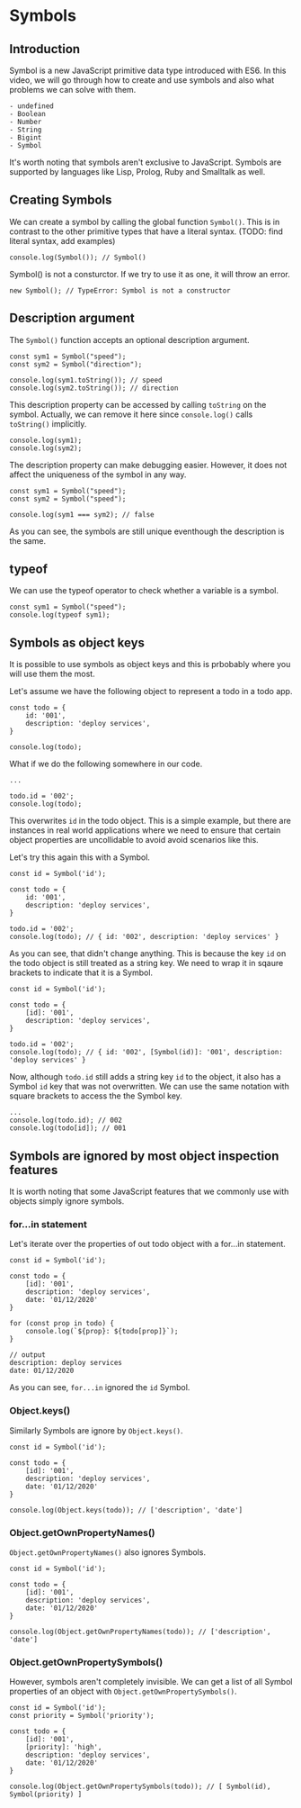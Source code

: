 # Symbols

## Introduction

Symbol is a new JavaScript primitive data type introduced with ES6. In this video, we will go through how to create and use symbols and also what problems we can solve with them.

```
- undefined
- Boolean
- Number
- String
- Bigint
- Symbol
```

It's worth noting that symbols aren't exclusive to JavaScript. Symbols are supported by languages like Lisp, Prolog, Ruby and Smalltalk as well.

## Creating Symbols

We can create a symbol by calling the global function `Symbol()`. This is in contrast to the other primitive types that have a literal syntax. (TODO: find literal syntax, add examples)

```
console.log(Symbol()); // Symbol()
```

Symbol() is not a consturctor. If we try to use it as one, it will throw an error.

```
new Symbol(); // TypeError: Symbol is not a constructor
```

## Description argument

The `Symbol()` function accepts an optional description argument.

```
const sym1 = Symbol("speed");
const sym2 = Symbol("direction");

console.log(sym1.toString()); // speed
console.log(sym2.toString()); // direction
```

This description property can be accessed by calling `toString` on the symbol. Actually, we can remove it here since `console.log()` calls `toString()` implicitly.

```
console.log(sym1);
console.log(sym2);
```

The description property can make debugging easier. However, it does not affect the uniqueness of the symbol in any way.

```
const sym1 = Symbol("speed");
const sym2 = Symbol("speed");

console.log(sym1 === sym2); // false
```
As you can see, the symbols are still unique eventhough the description is the same.


## typeof

We can use the typeof operator to check whether a variable is a symbol.

```
const sym1 = Symbol("speed");
console.log(typeof sym1);
```

## Symbols as object keys

It is possible to use symbols as object keys and this is prbobably where you will use them the most.

Let's assume we have the following object to represent a todo in a todo app.

```
const todo = {
    id: '001',
    description: 'deploy services',
}

console.log(todo);
```
What if we do the following somewhere in our code.

```
...

todo.id = '002';
console.log(todo);
```

This overwrites `id` in the todo object. This is a simple example, but there are instances in real world applications where we need to ensure that certain object properties are uncollidable to avoid avoid scenarios like this.

Let's try this again this with a Symbol.

```
const id = Symbol('id');

const todo = {
    id: '001',
    description: 'deploy services',
}

todo.id = '002';
console.log(todo); // { id: '002', description: 'deploy services' }
```

As you can see, that didn't change anything. This is because the key `id` on the todo object is still treated as a string key. We need to wrap it in sqaure brackets to indicate that it is a Symbol.

```
const id = Symbol('id');

const todo = {
    [id]: '001',
    description: 'deploy services',
}

todo.id = '002';
console.log(todo); // { id: '002', [Symbol(id)]: '001', description: 'deploy services' }
```

Now, although `todo.id` still adds a string key `id` to the object, it also has a Symbol `id` key that was not overwritten. We can use the same notation with square brackets to access the the Symbol key.

```
...
console.log(todo.id); // 002
console.log(todo[id]); // 001
```

## Symbols are ignored by most object inspection features

It is worth noting that some JavaScript features that we commonly use with objects simply ignore symbols.

### for...in statement

Let's iterate over the properties of out todo object with a for...in statement.

```
const id = Symbol('id');

const todo = {
    [id]: '001',
    description: 'deploy services',
    date: '01/12/2020'
}

for (const prop in todo) {
    console.log(`${prop}: ${todo[prop]}`);
}

// output
description: deploy services
date: 01/12/2020
```
As you can see, `for...in` ignored the `id` Symbol.

### Object.keys()

Similarly Symbols are ignore by `Object.keys()`.

```
const id = Symbol('id');

const todo = {
    [id]: '001',
    description: 'deploy services',
    date: '01/12/2020'
}

console.log(Object.keys(todo)); // ['description', 'date']
```

### Object.getOwnPropertyNames()

`Object.getOwnPropertyNames()` also ignores Symbols.

```
const id = Symbol('id');

const todo = {
    [id]: '001',
    description: 'deploy services',
    date: '01/12/2020'
}

console.log(Object.getOwnPropertyNames(todo)); // ['description', 'date']
```

### Object.getOwnPropertySymbols()

However, symbols aren't completely invisible. We can get a list of all Symbol properties of an object with `Object.getOwnPropertySymbols()`.

```
const id = Symbol('id');
const priority = Symbol('priority');

const todo = {
    [id]: '001',
    [priority]: 'high',
    description: 'deploy services',
    date: '01/12/2020'
}

console.log(Object.getOwnPropertySymbols(todo)); // [ Symbol(id), Symbol(priority) ]
```

